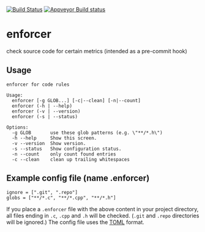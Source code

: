 [![Build Status](https://travis-ci.org/marcmo/enforcer.svg?branch=master)](http://travis-ci.org/marcmo/enforcer) [![Appveyor Build status](https://ci.appveyor.com/api/projects/status/vv4t6mfr25p61a6p?svg=true)](https://ci.appveyor.com/project/marcmo/enforcer)

enforcer
========

check source code for certain metrics (intended as a pre-commit hook)

## Usage

    enforcer for code rules

    Usage:
      enforcer [-g GLOB...] [-c|--clean] [-n|--count]
      enforcer (-h | --help)
      enforcer (-v | --version)
      enforcer (-s | --status)

    Options:
      -g GLOB       use these glob patterns (e.g. \"**/*.h\")
      -h --help     Show this screen.
      -v --version  Show version.
      -s --status   Show configuration status.
      -n --count    only count found entries
      -c --clean    clean up trailing whitespaces

## Example config file (name .enforcer)

    ignore = [".git", ".repo"]
    globs = ["**/*.c", "**/*.cpp", "**/*.h"]

If you place a `.enforcer` file with the above content in your project directory, all files ending
in `.c`, `.cpp` and `.h` will be checked. (`.git` and `.repo` directories will be ignored.)
The config file uses the [TOML](https://github.com/toml-lang/toml) format.

